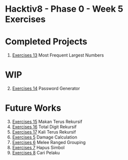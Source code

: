# Hacktiv8 - Phase 0 - Week 5 Exercises

# Completed Projects
1. [Exercises 13](../master/exercise-13.js) Most Frequent Largest Numbers

# WIP
2. [Exercises 14](../master/exercise-14.js) Password Generator

# Future Works
3. [Exercises 15](../master/exercise-15.js) Makan Terus Rekursif
4. [Exercises 16](../master/exercise-16.js) Total Digit Rekursif
5. [Exercises 17](../master/exercise-17.js) Kali Terus Rekursif
6. [Exercises 5](../master/exercise-05.js) Damage Calculation
7. [Exercises 6](../master/exercise-06.js) Melee Ranged Grouping
8. [Exercises 7](../master/exercise-07.js) Hapus Simbol
9. [Exercises 8](../master/exercise-08.js) Cari Pelaku